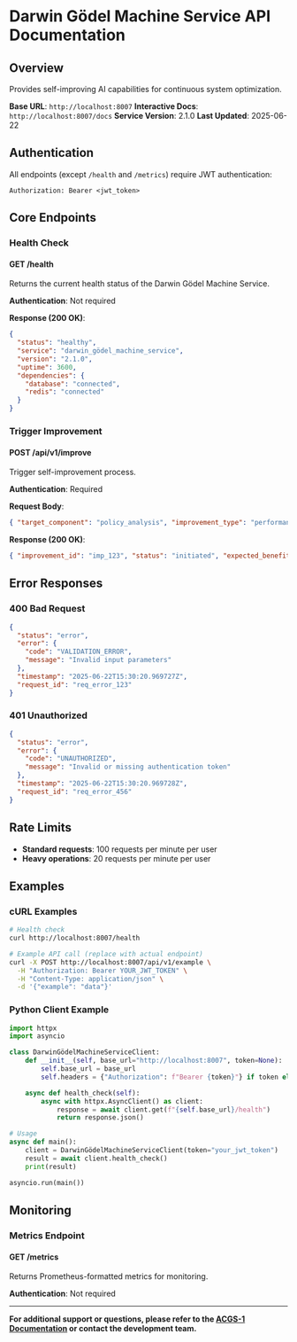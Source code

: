 # Darwin Gödel Machine Service API Documentation

## Overview

Provides self-improving AI capabilities for continuous system optimization.

**Base URL**: `http://localhost:8007`
**Interactive Docs**: `http://localhost:8007/docs`
**Service Version**: 2.1.0
**Last Updated**: 2025-06-22

## Authentication

All endpoints (except `/health` and `/metrics`) require JWT authentication:

```http
Authorization: Bearer <jwt_token>
```

## Core Endpoints

### Health Check

#### GET /health

Returns the current health status of the Darwin Gödel Machine Service.

**Authentication**: Not required

**Response (200 OK)**:

```json
{
  "status": "healthy",
  "service": "darwin_gödel_machine_service",
  "version": "2.1.0",
  "uptime": 3600,
  "dependencies": {
    "database": "connected",
    "redis": "connected"
  }
}
```

### Trigger Improvement

#### POST /api/v1/improve

Trigger self-improvement process.

**Authentication**: Required

**Request Body**:

```json
{ "target_component": "policy_analysis", "improvement_type": "performance" }
```

**Response (200 OK)**:

```json
{ "improvement_id": "imp_123", "status": "initiated", "expected_benefit": 0.15 }
```

## Error Responses

### 400 Bad Request

```json
{
  "status": "error",
  "error": {
    "code": "VALIDATION_ERROR",
    "message": "Invalid input parameters"
  },
  "timestamp": "2025-06-22T15:30:20.969727Z",
  "request_id": "req_error_123"
}
```

### 401 Unauthorized

```json
{
  "status": "error",
  "error": {
    "code": "UNAUTHORIZED",
    "message": "Invalid or missing authentication token"
  },
  "timestamp": "2025-06-22T15:30:20.969728Z",
  "request_id": "req_error_456"
}
```

## Rate Limits

- **Standard requests**: 100 requests per minute per user
- **Heavy operations**: 20 requests per minute per user

## Examples

### cURL Examples

```bash
# Health check
curl http://localhost:8007/health

# Example API call (replace with actual endpoint)
curl -X POST http://localhost:8007/api/v1/example \
  -H "Authorization: Bearer YOUR_JWT_TOKEN" \
  -H "Content-Type: application/json" \
  -d '{"example": "data"}'
```

### Python Client Example

```python
import httpx
import asyncio

class DarwinGödelMachineServiceClient:
    def __init__(self, base_url="http://localhost:8007", token=None):
        self.base_url = base_url
        self.headers = {"Authorization": f"Bearer {token}"} if token else {}

    async def health_check(self):
        async with httpx.AsyncClient() as client:
            response = await client.get(f"{self.base_url}/health")
            return response.json()

# Usage
async def main():
    client = DarwinGödelMachineServiceClient(token="your_jwt_token")
    result = await client.health_check()
    print(result)

asyncio.run(main())
```

## Monitoring

### Metrics Endpoint

#### GET /metrics

Returns Prometheus-formatted metrics for monitoring.

**Authentication**: Not required

---

**For additional support or questions, please refer to the [ACGS-1 Documentation](../README.md) or contact the development team.**
